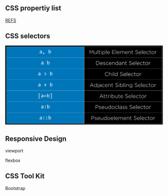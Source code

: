 ## CSS propertiy list

[REFS](https://www.w3schools.com/css/default.asp)

## CSS selectors

![image-20200912142130917](pic\image-20200912142130917.png)

## Responsive Design

viewport

flexbox

## CSS Tool Kit

Bootstrap

